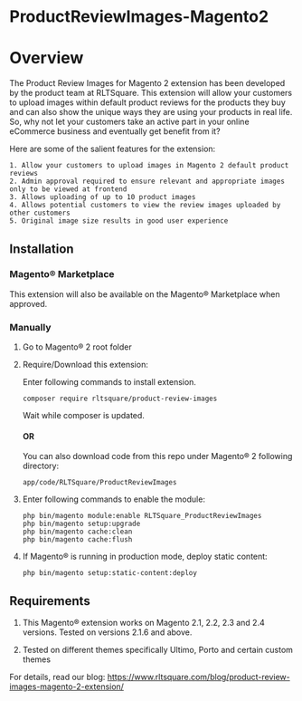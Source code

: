 # ProductReviewImages-Magento2

# Overview

The Product Review Images for Magento 2 extension has been developed by the product team at RLTSquare. This extension will allow your customers to upload images within default product reviews for the products they buy and can also show the unique ways they are using your products in real life. So, why not let your customers take an active part in your online eCommerce business and eventually get benefit from it?

Here are some of the salient features for the extension:

```
1. Allow your customers to upload images in Magento 2 default product reviews
2. Admin approval required to ensure relevant and appropriate images only to be viewed at frontend
3. Allows uploading of up to 10 product images
4. Allows potential customers to view the review images uploaded by other customers
5. Original image size results in good user experience
```

## Installation

### Magento® Marketplace

This extension will also be available on the Magento® Marketplace when approved.

### Manually

1. Go to Magento® 2 root folder

2. Require/Download this extension:

   Enter following commands to install extension.

   ```
   composer require rltsquare/product-review-images
   ```

   Wait while composer is updated.
   
   #### OR
   
   You can also download code from this repo under Magento® 2 following directory:
    
    ```
    app/code/RLTSquare/ProductReviewImages
    ```    

3. Enter following commands to enable the module:

   ```
   php bin/magento module:enable RLTSquare_ProductReviewImages
   php bin/magento setup:upgrade
   php bin/magento cache:clean
   php bin/magento cache:flush
   ```

4. If Magento® is running in production mode, deploy static content: 

   ```
   php bin/magento setup:static-content:deploy
   ```


## Requirements

1. This Magento® extension works on Magento 2.1, 2.2, 2.3 and 2.4 versions. Tested on versions 2.1.6 and above.

2. Tested on different themes specifically Ultimo, Porto and certain custom themes

For details, read our blog:
https://www.rltsquare.com/blog/product-review-images-magento-2-extension/
